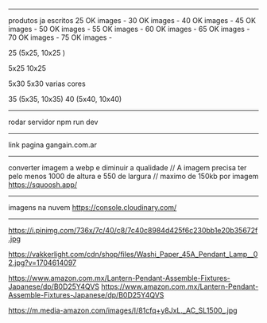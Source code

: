________________________________

produtos ja escritos
25 OK images - 
30 OK images - 
40 OK images - 
45 OK images - 
50 OK images -
55 OK images -
60 OK images -
65 OK images -
70 OK images -
75 OK images -

25 (5x25, 10x25 )

5x25
10x25

5x30
5x30 varias cores

35 (5x35, 10x35)
40 (5x40, 10x40)

________________________________

rodar servidor
npm run dev

________________________________

link pagina
gangain.com.ar

________________________________

converter imagem a webp e diminuir a qualidade // A imagem precisa ter pelo menos 1000 de altura e 550 de largura // maximo de 150kb por imagem
https://squoosh.app/

________________________________

imagens na nuvem
https://console.cloudinary.com/

________________________________
https://i.pinimg.com/736x/7c/40/c8/7c40c8984d425f6c230bb1e20b35672f.jpg

https://vakkerlight.com/cdn/shop/files/Washi_Paper_45A_Pendant_Lamp__02.jpg?v=1704614097

https://www.amazon.com.mx/Lantern-Pendant-Assemble-Fixtures-Japanese/dp/B0D25Y4QVS
https://www.amazon.com.mx/Lantern-Pendant-Assemble-Fixtures-Japanese/dp/B0D25Y4QVS


https://m.media-amazon.com/images/I/81cfq+y8JxL._AC_SL1500_.jpg